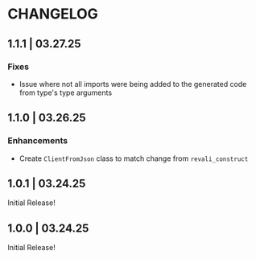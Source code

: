 # CHANGELOG

## 1.1.1 | 03.27.25

### Fixes

- Issue where not all imports were being added to the generated code from type's type arguments

## 1.1.0 | 03.26.25

### Enhancements

- Create `ClientFromJson` class to match change from `revali_construct`

## 1.0.1 | 03.24.25

Initial Release!

## 1.0.0 | 03.24.25

Initial Release!
